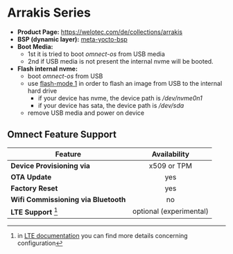# Arrakis Series

- **Product Page:** <https://welotec.com/de/collections/arrakis>
- **BSP (dynamic layer):** [meta-yocto-bsp](https://git.yoctoproject.org/poky/tree/meta-yocto-bsp)
- **Boot Media:**
  - 1st it is tried to boot *omnect-os* from USB media
  - 2nd if USB media is not present the internal nvme will be booted.
- **Flash internal nvme:**
  - boot *omnect-os* from USB
  - use [flash-mode 1](../README.md#flash-mode-1) in order to flash an image from USB to the internal hard drive
    - if your device has nvme, the device path is */dev/nvme0n1*
    - if your device has sata, the device path is */dev/sda*
  - remove USB media and power on device

## Omnect Feature Support

| Feature | Availability |
| ------------------------------------ | :---------------------: |
| **Device Provisioning via**          | x509 or TPM             |
| **OTA Update**                       | yes                     |
| **Factory Reset**                    | yes                     |
| **Wifi Commissioning via Bluetooth** | no                      |
| **LTE Support** [^1]                 | optional (experimental) |

[^1]: in [LTE documentation](LTE.md) you can find more details concerning configuration
